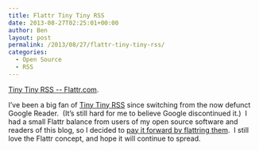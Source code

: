 ```yaml
---
title: Flattr Tiny Tiny RSS
date: 2013-08-27T02:25:01+00:00
author: Ben
layout: post
permalink: /2013/08/27/flattr-tiny-tiny-rss/
categories:
  - Open Source
  - RSS
---
```

[Tiny Tiny RSS -- Flattr.com](https://flattr.com/thing/1184376/Tiny-Tiny-RSS).

I&#8217;ve been a big fan of [Tiny Tiny RSS](http://tt-rss.org/) since switching from the now defunct Google Reader.  (It&#8217;s still hard for me to believe Google discontinued it.)  I had a small Flattr balance from users of my open source software and readers of this blog, so I decided to [pay it forward by flattring them](https://flattr.com/profile/benjaminoakes).  I still love the Flattr concept, and hope it will continue to spread.

&nbsp;